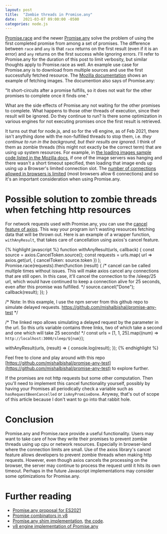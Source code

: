 ```yaml
---
layout: post
title:  "Zombie threads in Promise.any"
date:   2021-03-07 09:00:00 -0500
categories: node.js
---
```


[Promise.race](https://developer.mozilla.org/en-US/docs/Web/JavaScript/Reference/Global_Objects/Promise/race) and the newer [Promise.any](https://developer.mozilla.org/en-US/docs/Web/JavaScript/Reference/Global_Objects/Promise/any) solve the problem of using the first completed promise from among a set of promises. The difference between `race` and `any` is that `race` returns on the first result (even if it is an error) and `any` returns on the first success while ignoring errors. I'll refer to Promise.any for the duration of this post to limit verbosity, but similar thoughts apply to Promise.race as well. An example use case for Promise.any is to download from multiple sources and use the first successfully fetched resource. The [Mozilla documentation](https://developer.mozilla.org/en-US/docs/Web/JavaScript/Reference/Global_Objects/Promise/any#displaying_the_first_image_loaded) shows an example of fetching images. The documention also says of Promise.any:

"It short-circuits after a promise fulfills, so it does not wait for the other promises to complete once it finds one."

What are the side effects of Promise.any not waiting for the other promises to complete. What happens to those other threads of execution, since their result will be ignored. Do they continue to run? Is there some optimization in various engines for not executing promises once the first result is retrieved.

It turns out that for node.js, and so for the v8 engine, as of Feb 2021, there isn't anything done with the non-fulfilled threads to stop them, i.e. *they continue to run in the background, but their results are ignored*. I think of them as zombie threads (this might not exactly be the correct term) that are using up system resources. For example, in [the loading images sample code listed in the Mozilla docs](https://developer.mozilla.org/en-US/docs/Web/JavaScript/Reference/Global_Objects/Promise/any#displaying_the_first_image_loaded), if one of the image servers was hanging and there wasn't a short timeout specified, then loading that image ends up using up a Browser's limited connection slot. The [number of connections allowed in browsers is limited](https://blog.fullstacktraining.com/concurrent-http-connections-in-node-js/)  (most browsers allow 6 connections) and so it's an important consideration when using Promise.any.


Possible solution to zombie threads when fetching http resources
================================================================

For network requests used with Promise.any, you can use the [cancel feature of axios](https://github.com/axios/axios#cancellation).
This way your program isn't wasting resources fetching data that will be thrown out.
Here is an example of a wrapper function, `withAnyResult`, that takes care of cancellation using axios's cancel feature.

{% highlight javascript %}
function withAnyResult(urls, callback) {
    const source = axios.CancelToken.source();
    const requests = urls.map(
        url => axios.get(url, {
            cancelToken: source.token
        })
    );
    Promise.race(requests).then(function (result) {
        /* cancel can be called multiple times without issues.
           This will make axios cancel any connections that
           are still open. In this case, it'll cancel the
           connection to the /sleep/25 url, which would have
           continued to keep a connection alive for 25 seconds,
           even after this promise was fulfilled.
        */
        source.cancel("Done");
        callback(result);
    });
}

/* Note: In this example, I use the npm server from this
   github repo to simulate delayed requests.
   https://github.com/mishalbishal/promise-any-test
*/

/* The linked repo allows simulating a delayed request
   by the parameter in the url. So this urls variable
   contains three links, two of which take a second
   and one which will take 25 seconds!
*/
const urls = [1, 1, 25].map((num) => `http://localhost:3000/sleep/${num}`);

withAnyResult(urls, (result) => {
    console.log(result);
});
{% endhighlight %}

Feel free to clone and play around with this repo [https://github.com/mishalbishal/promise-any-test](https://github.com/mishalbishal/promise-any-test) to explore further.

If the promises are not http requests but some other computation. Then you'll need to implement this cancel functionality yourself, possibly by having your Promises all periodically check a variable such as `hasRequestBeenCancelled` or `isAnyPromiseDone`. Anyway, that's out of scope of this article because I don't want to go into that rabbit hole.

Conclusion
==========

Promise.any and Promise.race provide a useful functionality. Users may want to take care of how they write their promises to prevent zombie threads using up cpu or network resources. Especially in browser-land where the connection limits are small. Use of the axios library's cancel feature allows developers to prevent zombie threads when making http requests. However, even though axios cancels the processing on the browser, the server may continue to process the request until it hits its own timeout. Perhaps in the future Javascript implementations may consider some optimizations for Promise.any.


Further reading
================
* [Promise.any proposal for ES2021](https://github.com/tc39/proposal-promise-any)
* [Promise combinators in v8](https://v8.dev/features/promise-combinators)
* [Promise.any shim implementation](https://github.com/es-shims/Promise.any), [the code](https://github.com/m0ppers/promise-any/blob/master/index.js).
* [v8 engine implementation of Promise.any](https://bugs.chromium.org/p/v8/issues/detail?id=9808)